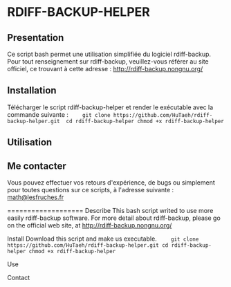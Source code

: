 RDIFF-BACKUP-HELPER
===================

Presentation
------------
Ce script bash permet une utilisation simplifiée du logiciel rdiff-backup.
Pour tout renseignement sur rdiff-backup, veuillez-vous référer au site officiel,
ce trouvant à cette adresse : http://rdiff-backup.nongnu.org/

Installation
------------
Télécharger le script rdiff-backup-helper et render le exécutable avec la commande suivante :
`    git clone https://github.com/HuTaeh/rdiff-backup-helper.git 
    cd rdiff-backup-helper
    chmod +x rdiff-backup-helper`

Utilisation
-----------


Me contacter
------------
Vous pouvez effectuer vos retours d'expérience, de bugs ou simplement pour toutes questions sur ce scripts,
à l'adresse suivante : math@lesfruches.fr

===================
Describe
This bash script writed to use more easily rdiff-backup software.
For more detail about rdiff-backup, please go on the official web site, at http://rdiff-backup.nongnu.org/

Install
Download this script and make us executable.
`    git clone https://github.com/HuTaeh/rdiff-backup-helper.git
    cd rdiff-backup-helper
    chmod +x rdiff-backup-helper`

Use
 
Contact

